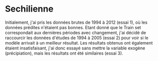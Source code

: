 # Sechilienne
Initialement, j'ai pris les données brutes de 1994 à 2012 (essai 1), où les données prédites n'étaient pas bonnes. Etant donné que le Train set correspondait aux dernières périodes avec changement, j'ai décidé de raccourcir les données d'études de 1994 à 2005 (essai 2) pour voir si le modèle arrivait à un meilleur résultat.
Les résultats obtenus ont également étaient insatisfaisant, j'ai donc essayé sans mettre la variable exogène (précipiation), mais les résultats ont été similaires (essai 3).

